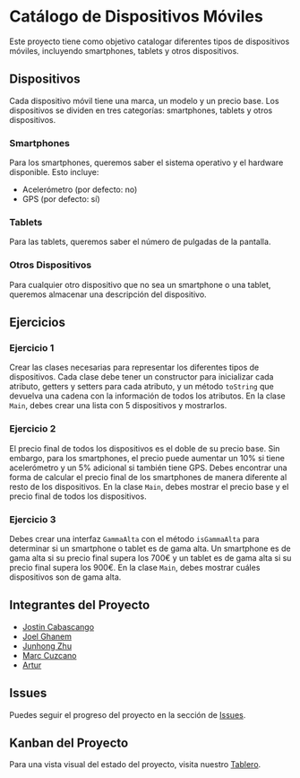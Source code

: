 # Catálogo de Dispositivos Móviles

Este proyecto tiene como objetivo catalogar diferentes tipos de dispositivos móviles, incluyendo smartphones, tablets y otros dispositivos.

## Dispositivos

Cada dispositivo móvil tiene una marca, un modelo y un precio base. Los dispositivos se dividen en tres categorías: smartphones, tablets y otros dispositivos.

### Smartphones

Para los smartphones, queremos saber el sistema operativo y el hardware disponible. Esto incluye:

- Acelerómetro (por defecto: no)
- GPS (por defecto: sí)

### Tablets

Para las tablets, queremos saber el número de pulgadas de la pantalla.

### Otros Dispositivos

Para cualquier otro dispositivo que no sea un smartphone o una tablet, queremos almacenar una descripción del dispositivo.

## Ejercicios

### Ejercicio 1

Crear las clases necesarias para representar los diferentes tipos de dispositivos. Cada clase debe tener un constructor para inicializar cada atributo, getters y setters para cada atributo, y un método `toString` que devuelva una cadena con la información de todos los atributos. En la clase `Main`, debes crear una lista con 5 dispositivos y mostrarlos.

### Ejercicio 2

El precio final de todos los dispositivos es el doble de su precio base. Sin embargo, para los smartphones, el precio puede aumentar un 10% si tiene acelerómetro y un 5% adicional si también tiene GPS. Debes encontrar una forma de calcular el precio final de los smartphones de manera diferente al resto de los dispositivos. En la clase `Main`, debes mostrar el precio base y el precio final de todos los dispositivos.

### Ejercicio 3

Debes crear una interfaz `GammaAlta` con el método `isGammaAlta` para determinar si un smartphone o tablet es de gama alta. Un smartphone es de gama alta si su precio final supera los 700€ y un tablet es de gama alta si su precio final supera los 900€. En la clase `Main`, debes mostrar cuáles dispositivos son de gama alta.

## Integrantes del Proyecto

- [Jostin Cabascango](https://github.com/JostinCabascango)
- [Joel Ghanem](https://github.com/JoelGhanemITICBCN)
- [Junhong Zhu](https://github.com/JunhongITIBCN)
- [Marc Cuzcano](https://github.com/Markis24)
- [Artur](https://github.com/Arturznak)


## Issues

Puedes seguir el progreso del proyecto en la sección de [Issues](https://github.com/JostinCabascango/ProyectoRepasJava/issues).

## Kanban del Proyecto

Para una vista visual del estado del proyecto, visita nuestro [Tablero](https://github.com/users/JostinCabascango/projects/2).



